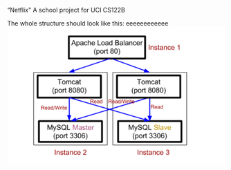 “Netflix"
A school project for UCI CS122B

The whole structure should look like this:
eeeeeeeeeeee
![image](https://github.com/cxk123/-Netflix-CS122B/blob/master/images/struture.PNG)
